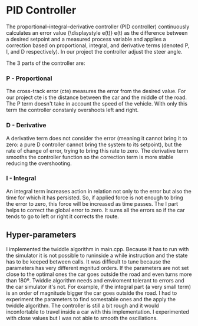 # PID Controller

The proportional–integral–derivative controller (PID controller) continuously calculates an error value {\displaystyle e(t)} e(t) as the difference between a desired setpoint and a measured process variable and applies a correction based on proportional, integral, and derivative terms (denoted P, I, and D respectively).
In our project the controller adjust the steer angle.

The 3 parts of the controller are:

### P - Proportional

The cross-track error (cte) measures the error from the desired value. For our project cte is the distance between the car and the middle of the road. The P term doesn't take in account the speed of the vehicle. With only this term the controller constanly overshoots left and right.

### D - Derivative

A derivative term does not consider the error (meaning it cannot bring it to zero: a pure D controller cannot bring the system to its setpoint), but the rate of change of error, trying to bring this rate to zero. The derivative term smooths the controller function so the correction term is more stable reducing the overshooting.


### I - Integral

An integral term increases action in relation not only to the error but also the time for which it has persisted. So, if applied force is not enough to bring the error to zero, this force will be increased as time passes. The I part helps to correct the global error to zero. It sums all the errors so if the car tends to go to left or right it corrects the route.

## Hyper-parameters

I implemented the twiddle algorithm in main.cpp. Because it has to run with the simulator it is not possible to runinside a while instruction and the state has to be keeped between calls. It was difficult to tune because the parameters has very different mgnitud orders. If the parameters are not set close to the optimal ones the car goes outside the road and even turns more than 180º. Twiddle algorithm needs and enviroment tolerant to errors and the car simulator it's not. For example, if the integral part (a very small term) is an order of magnitude bigger the car goes outside the road. I had to experiment the parameters to find somestable ones and the apply the twiddle algorithm. The controller is still a bit rough and it would inconfortable to travel inside a car with this implementation. I experimented with close values but I was not able to smooth the oscillations.

